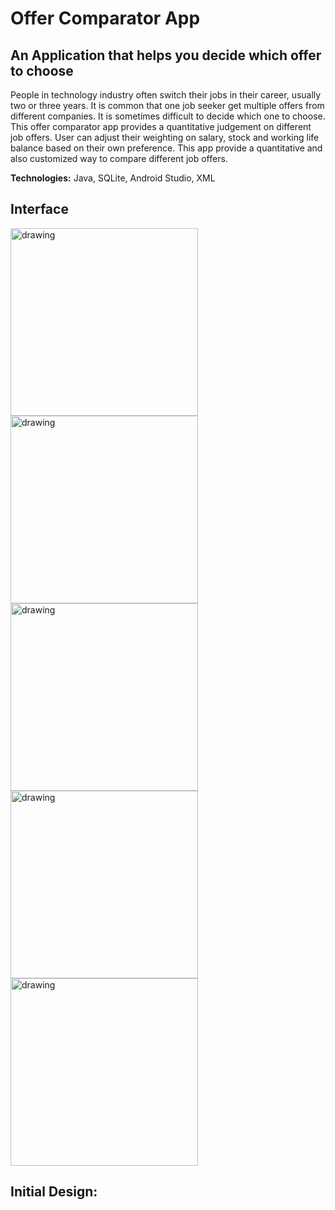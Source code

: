 # Offer Comparator App
## An Application that helps you decide which offer to choose

People in technology industry often switch their jobs in their career, usually two or three years. It is common that one job seeker get multiple offers from different companies. It is sometimes difficult to decide which one to choose. This offer comparator app provides a quantitative judgement on different job offers. User can adjust their weighting on salary, stock and working life balance based on their own preference. This app provide a quantitative and also customized way to compare different job offers. 

**Technologies:** Java, SQLite, Android Studio, XML 

## Interface
<p>
<img src="https://user-images.githubusercontent.com/53075473/168497663-c1f6d5d3-598c-40ad-b23b-67bba6e47185.png" alt="drawing" style="width:300px;"/>
<img src="https://user-images.githubusercontent.com/53075473/168497751-036de6ad-0665-4226-a8ca-154ad1bde556.png" alt="drawing" style="width:300px;"/>
<img src="https://user-images.githubusercontent.com/53075473/168497942-e9287813-2d14-4096-b7f6-e4cbb39ee3b3.png" alt="drawing" style="width:300px;"/>
<img src="https://user-images.githubusercontent.com/53075473/168497996-0ee340c4-7e81-467b-a7d7-6d583c45f18d.png" alt="drawing" style="width:300px;"/>
<img src="https://user-images.githubusercontent.com/53075473/168498034-c7a7c107-0286-44ff-8e98-e49fc9232260.png" alt="drawing" style="width:300px;"/>
</p>

## Initial Design: 

